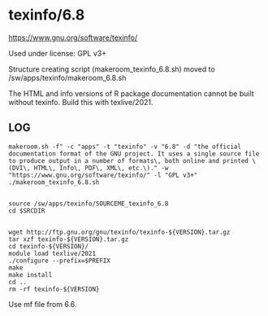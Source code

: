 texinfo/6.8
========================

<https://www.gnu.org/software/texinfo/>

Used under license:
GPL v3+


Structure creating script (makeroom_texinfo_6.8.sh) moved to /sw/apps/texinfo/makeroom_6.8.sh

The HTML and info versions of R package documentation cannot be built without texinfo.  Build this with texlive/2021.


LOG
---

    makeroom.sh -f" -c "apps" -t "texinfo" -v "6.8" -d "the official documentation format of the GNU project. It uses a single source file to produce output in a number of formats\, both online and printed \(DVI\, HTML\, Info\, PDF\, XML\, etc.\)." -w "https://www.gnu.org/software/texinfo/" -l "GPL v3+"
    ./makeroom_texinfo_6.8.sh


    source /sw/apps/texinfo/SOURCEME_texinfo_6.8
    cd $SRCDIR


    wget http://ftp.gnu.org/gnu/texinfo/texinfo-${VERSION}.tar.gz
    tar xzf texinfo-${VERSION}.tar.gz 
    cd texinfo-${VERSION}/
    module load texlive/2021
    ./configure --prefix=$PREFIX
    make
    make install
    cd ..
    rm -rf texinfo-${VERSION}

Use mf file from 6.6.

